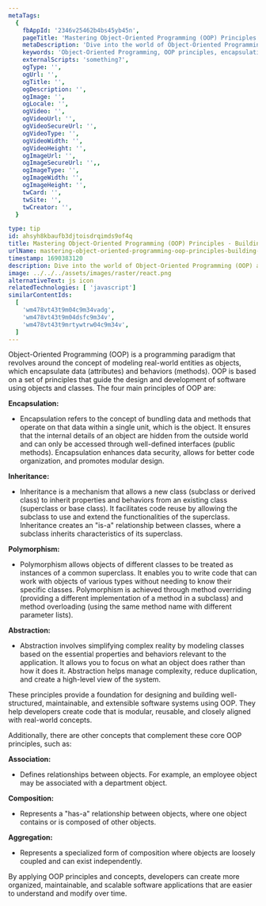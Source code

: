 ```yaml
---
metaTags:
  {
    fbAppId: '2346v25462b4bs45yb45n',
    pageTitle: 'Mastering Object-Oriented Programming (OOP) Principles: Building Robust Software with Objects',
    metaDescription: 'Dive into the world of Object-Oriented Programming (OOP) and explore the fundamental principles of Encapsulation, Inheritance, Polymorphism, and Abstraction. Learn how to design and develop software using the power of OOP, creating modular and reusable code through encapsulated objects and well-defined relationships. Discover the benefits of OOP for building robust, maintainable, and extensible software systems.',
    keywords: 'Object-Oriented Programming, OOP principles, encapsulation, inheritance, polymorphism, abstraction, software design, code organization, modularity, reusable code, software development.',
    externalScripts: 'something?',
    ogType: '',
    ogUrl: '',
    ogTitle: '',
    ogDescription: '',
    ogImage: '',
    ogLocale: '',
    ogVideo: '',
    ogVideoUrl: '',
    ogVideoSecureUrl: '',
    ogVideoType: '',
    ogVideoWidth: '',
    ogVideoHeight: '',
    ogImageUrl: '',
    ogImageSecureUrl: '',,
    ogImageType: '',
    ogImageWidth: '',
    ogImageHeight: '',
    twCard: '',
    twSite: '',
    twCreator: '',
  }

type: tip
id: ahsyh8kbaufb3djtoisdrqimds9of4q
title: Mastering Object-Oriented Programming (OOP) Principles - Building Robust Software with Objects
urlName: mastering-object-oriented-programming-oop-principles-building-robust-software-with-objects
timestamp: 1690383120
description: Dive into the world of Object-Oriented Programming (OOP) and explore the fundamental principles of Encapsulation, Inheritance, Polymorphism, and Abstraction. Learn how to design and develop software using the power of OOP, creating modular and reusable code through encapsulated objects and well-defined relationships. Discover the benefits of OOP for building robust, maintainable, and extensible software systems.
image: ../../../assets/images/raster/react.png
alternativeText: js icon
relatedTechnologies: [ 'javascript']
similarContentIds:
  [
    'wm478vt43t9m04c9m34vadg',
    'wm478vt43t9m04dsfc9m34v',
    'wm478vt43t9mrtywtrw04c9m34v',
  ]
---
```


Object-Oriented Programming (OOP) is a programming paradigm that revolves around the concept of modeling real-world entities as objects, which encapsulate data (attributes) and behaviors (methods). OOP is based on a set of principles that guide the design and development of software using objects and classes. The four main principles of OOP are:

<b>Encapsulation:</b>

- Encapsulation refers to the concept of bundling data and methods that operate on that data within a single unit, which is the object. It ensures that the internal details of an object are hidden from the outside world and can only be accessed through well-defined interfaces (public methods). Encapsulation enhances data security, allows for better code organization, and promotes modular design.

<b>Inheritance:</b>

- Inheritance is a mechanism that allows a new class (subclass or derived class) to inherit properties and behaviors from an existing class (superclass or base class). It facilitates code reuse by allowing the subclass to use and extend the functionalities of the superclass. Inheritance creates an "is-a" relationship between classes, where a subclass inherits characteristics of its superclass.

<b>Polymorphism:</b>

- Polymorphism allows objects of different classes to be treated as instances of a common superclass. It enables you to write code that can work with objects of various types without needing to know their specific classes. Polymorphism is achieved through method overriding (providing a different implementation of a method in a subclass) and method overloading (using the same method name with different parameter lists).

<b>Abstraction:</b>

- Abstraction involves simplifying complex reality by modeling classes based on the essential properties and behaviors relevant to the application. It allows you to focus on what an object does rather than how it does it. Abstraction helps manage complexity, reduce duplication, and create a high-level view of the system.

These principles provide a foundation for designing and building well-structured, maintainable, and extensible software systems using OOP. They help developers create code that is modular, reusable, and closely aligned with real-world concepts.

Additionally, there are other concepts that complement these core OOP principles, such as:

<b>Association: </b>

- Defines relationships between objects. For example, an employee object may be associated with a department object.

<b>Composition:</b>

- Represents a "has-a" relationship between objects, where one object contains or is composed of other objects.

<b>Aggregation:</b>

- Represents a specialized form of composition where objects are loosely coupled and can exist independently.

By applying OOP principles and concepts, developers can create more organized, maintainable, and scalable software applications that are easier to understand and modify over time.
